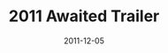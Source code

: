 ---
layout: media
category: media
title: "2011 Awaited Trailer"
date: 2011-12-05
description: ""
video: "https://s3.amazonaws.com/crossroadsvideomessages/awaitedtrailer.mp4"
video-poster: "http://s3.amazonaws.com/crossroads-media/images/legacy/content/2011awaitedtrailer_still.jpg"
---